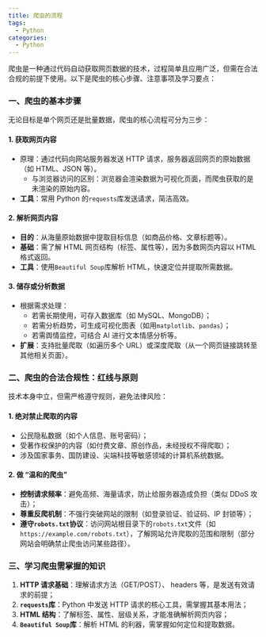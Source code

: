 ```yaml
---
title: 爬虫的流程
tags:
  - Python
categories:
  - Python
---
```




爬虫是一种通过代码自动获取网页数据的技术，过程简单且应用广泛，但需在合法合规的前提下使用。以下是爬虫的核心步骤、注意事项及学习要点：

### 一、爬虫的基本步骤

无论目标是单个网页还是批量数据，爬虫的核心流程可分为三步：

#### 1. 获取网页内容

- 原理：通过代码向网站服务器发送 HTTP 请求，服务器返回网页的原始数据（如 HTML、JSON 等）。
  - 与浏览器访问的区别：浏览器会渲染数据为可视化页面，而爬虫获取的是未渲染的原始内容。
- **工具**：常用 Python 的`requests`库发送请求，简洁高效。

#### 2. 解析网页内容

- **目的**：从海量原始数据中提取目标信息（如商品价格、文章标题等）。
- **基础**：需了解 HTML 网页结构（标签、属性等），因为多数网页内容以 HTML 格式返回。
- **工具**：使用`Beautiful Soup`库解析 HTML，快速定位并提取所需数据。

#### 3. 储存或分析数据

- 根据需求处理：
  - 若需长期使用，可存入数据库（如 MySQL、MongoDB）；
  - 若需分析趋势，可生成可视化图表（如用`matplotlib`、`pandas`）；
  - 若需舆情监控，可结合 AI 进行文本情感分析等。
- **扩展**：支持批量爬取（如遍历多个 URL）或深度爬取（从一个网页链接跳转至其他相关页面）。

### 二、爬虫的合法合规性：红线与原则

技术本身中立，但需严格遵守规则，避免法律风险：

#### 1. 绝对禁止爬取的内容

- 公民隐私数据（如个人信息、账号密码）；
- 受著作权保护的内容（如付费文章、原创作品，未经授权不得爬取）；
- 涉及国家事务、国防建设、尖端科技等敏感领域的计算机系统数据。

#### 2. 做 “温和的爬虫”

- **控制请求频率**：避免高频、海量请求，防止给服务器造成负担（类似 DDoS 攻击）；
- **尊重反爬机制**：不强行突破网站的限制（如登录验证、验证码、IP 封锁等）；
- **遵守`robots.txt`协议**：访问网站根目录下的`robots.txt`文件（如`https://example.com/robots.txt`），了解网站允许爬取的范围和限制（部分网站会明确禁止爬虫访问某些路径）。

### 三、学习爬虫需掌握的知识

1. **HTTP 请求基础**：理解请求方法（GET/POST）、 headers 等，是发送有效请求的前提；
2. **`requests`库**：Python 中发送 HTTP 请求的核心工具，需掌握其基本用法；
3. **HTML 结构**：了解标签、属性、层级关系，才能准确解析网页内容；
4. **`Beautiful Soup`库**：解析 HTML 的利器，需掌握如何定位和提取数据。

